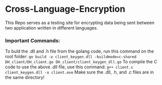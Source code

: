# Cross-Language-Encryption
This Repo serves as a testing site for encrypting data being sent between two application written in different languages.

### Important Commands:
To buld the .dll and .h file from the golang code, run this command on the root folder:
`go build -o client_keygen.dll -buildmode=c-shared DH_client/DH_client.go DH_client/client_keygen_dll.go`
To compile the C code to use the above .dll file, use this command:
`g++ client.c client_keygen.dll -o client.exe`
Make sure the .dll, .h, and .c files are in the same directory!
